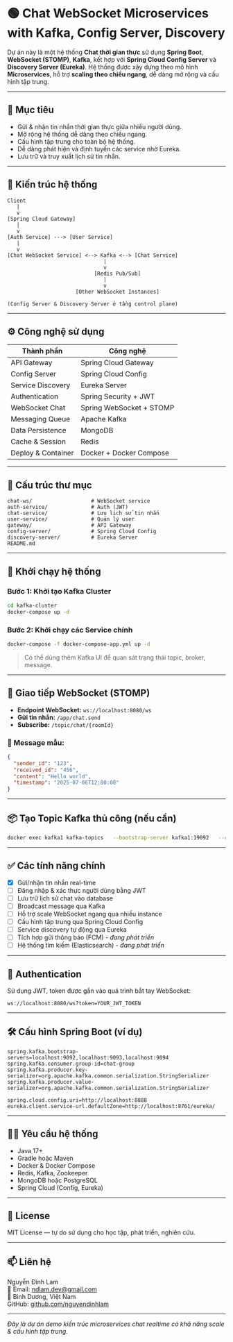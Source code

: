 # 🟢 Chat WebSocket Microservices with Kafka, Config Server, Discovery

Dự án này là một hệ thống **Chat thời gian thực** sử dụng **Spring Boot**, **WebSocket (STOMP)**, **Kafka**, kết hợp với **Spring Cloud Config Server** và **Discovery Server (Eureka)**. Hệ thống được xây dựng theo mô hình **Microservices**, hỗ trợ **scaling theo chiều ngang**, dễ dàng mở rộng và cấu hình tập trung.

---

## 🚀 Mục tiêu

- Gửi & nhận tin nhắn thời gian thực giữa nhiều người dùng.
- Mở rộng hệ thống dễ dàng theo chiều ngang.
- Cấu hình tập trung cho toàn bộ hệ thống.
- Dễ dàng phát hiện và định tuyến các service nhờ Eureka.
- Lưu trữ và truy xuất lịch sử tin nhắn.

---

## 🧱 Kiến trúc hệ thống

```text
Client
   |
   v
[Spring Cloud Gateway]
   |
   v
[Auth Service] ---> [User Service]
   |
   v
[Chat WebSocket Service] <--> Kafka <--> [Chat Service]
                               |
                               v
                            [Redis Pub/Sub]
                               |
                               v
                      [Other WebSocket Instances]

(Config Server & Discovery Server ở tầng control plane)
```

---

## ⚙️ Công nghệ sử dụng

| Thành phần             | Công nghệ                     |
|------------------------|-------------------------------|
| API Gateway            | Spring Cloud Gateway          |
| Config Server          | Spring Cloud Config           |
| Service Discovery      | Eureka Server                 |
| Authentication         | Spring Security + JWT         |
| WebSocket Chat         | Spring WebSocket + STOMP      |
| Messaging Queue        | Apache Kafka                  |
| Data Persistence       | MongoDB                       |
| Cache & Session        | Redis                         |
| Deploy & Container     | Docker + Docker Compose       |

---

## 📁 Cấu trúc thư mục

```
chat-ws/                   # WebSocket service
auth-service/              # Auth (JWT)
chat-service/              # Lưu lịch sử tin nhắn
user-service/              # Quản lý user
gateway/                   # API Gateway
config-server/             # Spring Cloud Config
discovery-server/          # Eureka Server
README.md
```

---

## 🐳 Khởi chạy hệ thống

### Bước 1: Khởi tạo Kafka Cluster

```bash
cd kafka-cluster
docker-compose up -d
```

### Bước 2: Khởi chạy các Service chính

```bash
docker-compose -f docker-compose-app.yml up -d
```

> Có thể dùng thêm Kafka UI để quan sát trạng thái topic, broker, message.

---

## 📡 Giao tiếp WebSocket (STOMP)

- **Endpoint WebSocket:** `ws://localhost:8080/ws`
- **Gửi tin nhắn:** `/app/chat.send`
- **Subscribe:** `/topic/chat/{roomId}`

### 📨 Message mẫu:

```json
{
  "sender_id": "123",
  "received_id": "456",
  "content": "Hello world",
  "timestamp": "2025-07-06T12:00:00"
}
```

---

## 📦 Tạo Topic Kafka thủ công (nếu cần)

```bash
docker exec kafka1 kafka-topics   --bootstrap-server kafka1:19092   --create   --topic chat-topic   --replication-factor 3   --partitions 3
```

---

## ✅ Các tính năng chính

- [x] Gửi/nhận tin nhắn real-time
- [ ] Đăng nhập & xác thực người dùng bằng JWT
- [ ] Lưu trữ lịch sử chat vào database
- [ ] Broadcast message qua Kafka
- [ ] Hỗ trợ scale WebSocket ngang qua nhiều instance
- [ ] Cấu hình tập trung qua Spring Cloud Config
- [ ] Service discovery tự động qua Eureka
- [ ] Tích hợp gửi thông báo (FCM) - _đang phát triển_
- [ ] Hệ thống tìm kiếm (Elasticsearch) - _đang phát triển_

---

## 🔐 Authentication

Sử dụng JWT, token được gắn vào quá trình bắt tay WebSocket:

```
ws://localhost:8080/ws?token=YOUR_JWT_TOKEN
```

---

## 🛠 Cấu hình Spring Boot (ví dụ)

```properties
spring.kafka.bootstrap-servers=localhost:9092,localhost:9093,localhost:9094
spring.kafka.consumer.group-id=chat-group
spring.kafka.producer.key-serializer=org.apache.kafka.common.serialization.StringSerializer
spring.kafka.producer.value-serializer=org.apache.kafka.common.serialization.StringSerializer

spring.cloud.config.uri=http://localhost:8888
eureka.client.service-url.defaultZone=http://localhost:8761/eureka/
```

---

## 👨‍💻 Yêu cầu hệ thống

- Java 17+
- Gradle hoặc Maven
- Docker & Docker Compose
- Redis, Kafka, Zookeeper
- MongoDB hoặc PostgreSQL
- Spring Cloud (Config, Eureka)

---

## 📜 License

MIT License — tự do sử dụng cho học tập, phát triển, nghiên cứu.

---

## 📫 Liên hệ

Nguyễn Đình Lam  
📧 Email: ndlam.dev@gmail.com  
📍 Bình Dương, Việt Nam  
GitHub: [github.com/nguyendinhlam](https://github.com/nguyendinhlam)

---
_Đây là dự án demo kiến trúc microservices chat realtime có khả năng scale & cấu hình tập trung._